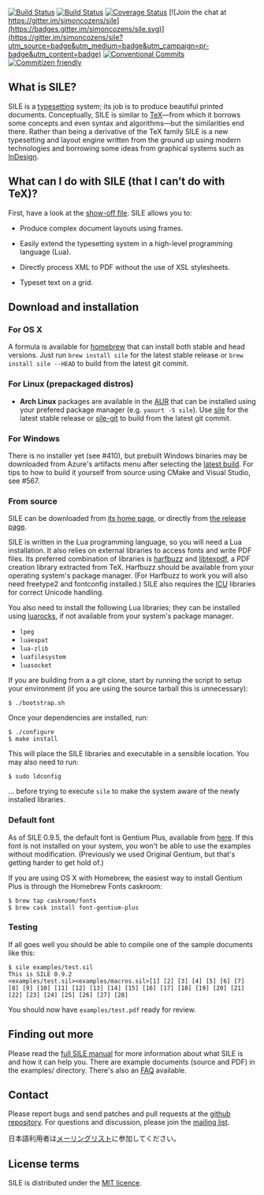[![Build Status](https://travis-ci.com/simoncozens/sile.svg?branch=master)](https://travis-ci.com/simoncozens/sile)
[![Build Status](https://simoncozens-github.visualstudio.com/sile/_apis/build/status/simoncozens.sile?branchName=master)](https://simoncozens-github.visualstudio.com/sile/_build/latest?definitionId=1&branchName=master)
[![Coverage Status](https://coveralls.io/repos/simoncozens/sile/badge.svg?branch=master&service=github)](https://coveralls.io/github/simoncozens/sile?branch=master)
[![Join the chat at https://gitter.im/simoncozens/sile](https://badges.gitter.im/simoncozens/sile.svg)](https://gitter.im/simoncozens/sile?utm_source=badge&utm_medium=badge&utm_campaign=pr-badge&utm_content=badge)
[![Conventional Commits](https://img.shields.io/badge/Conventional%20Commits-1.0.0-yellow.svg)](https://conventionalcommits.org)
[![Commitizen friendly](https://img.shields.io/badge/commitizen-friendly-brightgreen.svg)](http://commitizen.github.io/cz-cli/)

## What is SILE?

SILE is a [typesetting][typesetting] system; its job is to produce beautiful printed documents. Conceptually, SILE is similar to [TeX][tex]—from which it borrows some concepts and even syntax and algorithms—but the similarities end there. Rather than being a derivative of the TeX family SILE is a new typesetting and layout engine written from the ground up using modern technologies and borrowing some ideas from graphical systems such as [InDesign][indesign].

## What can I do with SILE (that I can’t do with TeX)?

First, have a look at the [show-off file][showoff]. SILE allows you to:

* Produce complex document layouts using frames.

* Easily extend the typesetting system in a high-level programming language (Lua). 

* Directly process XML to PDF without the use of XSL stylesheets.

* Typeset text on a grid.

## Download and installation

### For OS X

A formula is available for [homebrew][brew] that can install both stable and head versions. Just run `brew install sile` for the latest stable release or `brew install sile --HEAD` to build from the latest git commit.

### For Linux (prepackaged distros)

* **Arch Linux** packages are available in the [AUR][aur] that can be installed using your prefered package manager (e.g. `yaourt -S sile`). Use [sile][aur-rel] for the latest stable release or [sile-git][aur-dev] to build from the latest git commit.

### For Windows

There is no installer yet (see #410), but prebuilt Windows binaries may be downloaded from Azure's artifacts
menu after selecting the [latest  build][azure]. For tips to how to build it yourself from source using CMake and Visual Studio, see #567.

### From source

SILE can be downloaded from [its home page][sile], or directly from [the release page][releases].

SILE is written in the Lua programming language, so you will need a Lua installation. It also relies on external libraries to access fonts and write PDF files. Its preferred combination of libraries is [harfbuzz][] and [libtexpdf][], a PDF creation library extracted from TeX. Harfbuzz should be available from your operating system's package manager. (For Harfbuzz to work you will also need freetype2 and fontconfig installed.) SILE also requires the [ICU][] libraries for correct Unicode handling.

You also need to install the following Lua libraries; they can be installed using [luarocks][], if not available from your system's package manager.

* `lpeg`
* `luaexpat`
* `lua-zlib`
* `luafilesystem`
* `luasocket`

If you are building from a a git clone, start by running the script to setup your environment (if you are using the source tarball this is unnecessary):

    $ ./bootstrap.sh

Once your dependencies are installed, run:

    $ ./configure
    $ make install

This will place the SILE libraries and executable in a sensible location. You may also need to run:

    $ sudo ldconfig

… before trying to execute `sile` to make the system aware of the newly installed libraries.

### Default font

As of SILE 0.9.5, the default font is Gentium Plus, available from [here][gentium]. If this font is not installed on your system, you won't be able to use the examples without modification. (Previously we used Original Gentium, but that's getting harder to get hold of.)

If you are using OS X with Homebrew, the easiest way to install Gentium Plus is through the Homebrew Fonts caskroom:

    $ brew tap caskroom/fonts
    $ brew cask install font-gentium-plus

### Testing

If all goes well you should be able to compile one of the sample documents like this:

    $ sile examples/test.sil
    This is SILE 0.9.2
    <examples/test.sil><examples/macros.sil>[1] [2] [3] [4] [5] [6] [7] [8] [9] [10] [11] [12] [13] [14] [15] [16] [17] [18] [19] [20] [21] [22] [23] [24] [25] [26] [27] [28]

You should now have `examples/test.pdf` ready for review.

## Finding out more

Please read the [full SILE manual][doc] for more information about what SILE is and how it can help you. There are example documents (source and PDF) in the examples/ directory. There's also an [FAQ][faq] available.

## Contact

Please report bugs and send patches and pull requests at the [github repository][github]. For questions and discussion, please join the [mailing list][list-en].

日本語利用者は[メーリングリスト][list-ja]に参加してください。

## License terms

SILE is distributed under the [MIT licence][license].

  [sile]: http://www.sile-typesetter.org/
  [releases]: https://github.com/simoncozens/sile/releases
  [azure]: https://simoncozens-github.visualstudio.com/sile/_build
  [doc]: http://sile-typesetter.org/images/sile-0.9.4.pdf
  [gentium]: http://software.sil.org/gentium/download/
  [github]: https://github.com/simoncozens/sile
  [license]: http://choosealicense.com/licenses/mit/
  [faq]: https://github.com/simoncozens/sile/wiki/faq
  [showoff]: https://rawgit.com/simoncozens/sile/b66b979a6dca0c60bd4aa2cbad3da36ae2073672/examples/showoff.pdf
  [luarocks]: http://luarocks.org/en/Download
  [harfbuzz]: http://www.freedesktop.org/wiki/Software/HarfBuzz/
  [ICU]: http://icu-project.org
  [libtexpdf]: https://github.com/simoncozens/libtexpdf
  [aur]: https://wiki.archlinux.org/index.php/Arch_User_Repository
  [aur-rel]: https://aur.archlinux.org/packages/sile/
  [aur-dev]: https://aur.archlinux.org/packages/sile-git/
  [typesetting]: https://en.wikipedia.org/wiki/Typesetting
  [tex]: https://en.wikipedia.org/wiki/TeX
  [indesign]: https://en.wikipedia.org/wiki/Adobe_InDesign
  [brew]: http://brew.sh/
  [list-en]: https://groups.google.com/forum/#!forum/sile-users
  [list-ja]: https://groups.google.com/forum/#!forum/sile-users-ja
